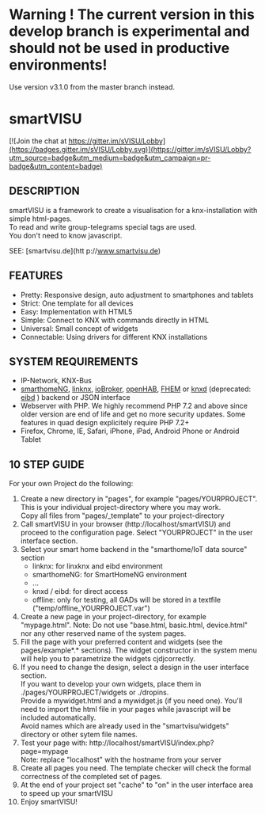 # Warning ! The current version in this develop branch is experimental and should not be used in productive environments!
Use version v3.1.0 from the master branch instead.

# smartVISU  

[![Join the chat at https://gitter.im/sVISU/Lobby](https://badges.gitter.im/sVISU/Lobby.svg)](https://gitter.im/sVISU/Lobby?utm_source=badge&utm_medium=badge&utm_campaign=pr-badge&utm_content=badge)
  
## DESCRIPTION
smartVISU is a framework to create a visualisation for a knx-installation with simple html-pages.  
To read and write group-telegrams special tags are used.  
You don't need to know javascript.  
  
SEE: [smartvisu.de](htt  p://www.smartvisu.de)


## FEATURES
  * Pretty: Responsive design, auto adjustment to smartphones and tablets
  * Strict: One template for all devices
  * Easy: Implementation with HTML5
  * Simple: Connect to KNX with commands directly in HTML
  * Universal: Small concept of widgets
  * Connectable: Using drivers for different KNX installations 


## SYSTEM REQUIREMENTS
  * IP-Network, KNX-Bus
  * [smarthomeNG](https://github.com/smarthomeNG), [linknx](http://sourceforge.net/projects/linknx/), [ioBroker](https://github.com/ioBroker/ioBroker), [openHAB](https://www.openhab.org/), [FHEM](https://fhem.de/) or [knxd](https://github.com/knxd/knxd) (deprecated: [eibd](http://www.auto.tuwien.ac.at/~mkoegler/index.php/eibd) ) backend or JSON interface
  * Webserver with PHP. We highly recommend PHP 7.2 and above since older version are end of life and get no more 
    security updates. Some features in quad design explicitely require PHP 7.2+
  * Firefox, Chrome, IE, Safari, iPhone, iPad, Android Phone or Android Tablet
 
 
## 10 STEP GUIDE
For your own Project do the following:
    
  1. Create a new directory in "pages", for example "pages/YOURPROJECT".  
     This is your individual project-directory where you may work.  
     Copy all files from "pages/_template" to your project-directory
  2. Call smartVISU in your browser (http://localhost/smartVISU) and proceed to the configuration page. 
     Select "YOURPROJECT" in the user interface section.
  3. Select your smart home backend in the "smarthome/IoT data source" section
       * linknx: for linxknx and eibd environment
       * smarthomeNG: for SmartHomeNG environment
       * ...
       * knxd / eibd: for direct access
       * offline: only for testing, all GADs will be stored in a textfile ("temp/offline_YOURPROJECT.var")
  4. Create a new page in your project-directory, for example "mypage.html". 
     Note: Do not use "base.html, basic.html, device.html" nor any other reserved name of the system pages.
  5. Fill the page with your preferred content and widgets (see the pages/example*.* sections). 
     The widget constructor in the system menu will help you to parametrize the widgets cjdjcorrectly.
  6. If you need to change the design, select a design in the user interface section.  
     If you want to develop your own widgets, place them in ./pages/YOURPROJECT/widgets or ./dropins.   
     Provide a mywidget.html and a mywidget.js (if you need one). You'll need to import the html
     file in your pages while javascript will be included automatically.   
     Avoid names which are already used in the "smartvisu/widgets" directory or other sytem file names.
  7. Test your page with: http://localhost/smartVISU/index.php?page=mypage  
     Note: replace "localhost" with the hostname from your server      
  8. Create all pages you need. The template checker will check the formal correctness of the completed set of pages.
  9. At the end of your project set "cache" to "on" in the user interface area to speed up your smartVISU
  10. Enjoy smartVISU!
